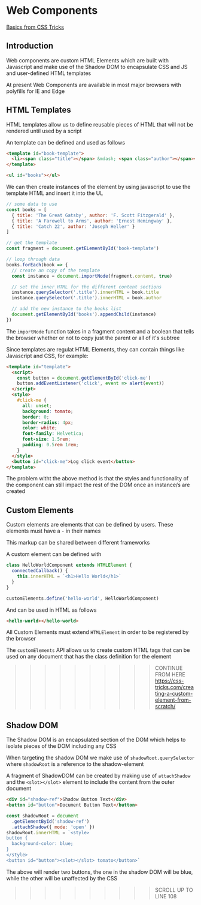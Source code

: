 # Web Components

[Basics from CSS Tricks](https://css-tricks.com/an-introduction-to-web-components/)

## Introduction

Web components are custom HTML Elements which are built with Javascript and make use of the Shadow DOM to encapsulate CSS and JS and user-defined HTML templates

At present Web Components are available in most major browsers with polyfills for IE and Edge

## HTML Templates

HTML templates allow us to define reusable pieces of HTML that will not be rendered until used by a script

An template can be defined and used as follows

```html
<template id="book-template">
  <li><span class="title"></span> &mdash; <span class="author"></span></li>
</template>

<ul id="books"></ul>
```

We can then create instances of the element by using javascript to use the template HTML and insert it into the UL

```js
// some data to use
const books = [
  { title: 'The Great Gatsby', author: 'F. Scott Fitzgerald' },
  { title: 'A Farewell to Arms', author: 'Ernest Hemingway' },
  { title: 'Catch 22', author: 'Joseph Heller' }
]

// get the template
const fragment = document.getELementById('book-template')

// loop through data
books.forEach(book => {
  // create an copy of the template
  const instance = document.importNode(fragment.content, true)

  // set the inner HTML for the different content sections
  instance.querySelector('.title').innerHTML = book.title
  instance.querySelector('.title').innerHTML = book.author

  // add the new instance to the books list
  document.getElementById('books').appendChild(instance)
})
```

The `importNode` function takes in a fragment content and a boolean that tells the browser whether or not to copy just the parent or all of it's subtree

Since templates are regulat HTML Elements, they can contain things like Javascript and CSS, for example:

```html
<template id="template">
  <script>
    const button = document.getElementById('click-me')
    button.addEventListener('click', event => alert(event))
  </script>
  <style>
    #click-me {
      all: unset;
      background: tomato;
      border: 0;
      border-radius: 4px;
      color: white;
      font-family: Helvetica;
      font-size: 1.5rem;
      padding: 0.5rem 1rem;
    }
  </style>
  <button id="click-me">Log click event</button>
</template>
```

The problem witht the above method is that the styles and functionality of the component can still impact the rest of the DOM once an instance/s are created

## Custom Elements

Custom elements are elements that can be defined by users. These elements must have a `-` in their names

This markup can be shared between different frameworks

A custom element can be defined with

```js
class HelloWorldComponent extends HTMLElement {
  connectedCallback() {
    this.innerHTML = `<h1>Hello World</h1>`
  }
}

customElements.define('hello-world', HelloWorldComponent)
```

And can be used in HTML as follows

```html
<hello-world></hello-world>
```

All Custom Elements must extend `HTMLElement` in order to be registered by the browser

The `customElements` API allows us to create custom HTML tags that can be used on any document that has the class definition for the element

> > > > > > > > > > CONTINUE FROM HERE https://css-tricks.com/creating-a-custom-element-from-scratch/

## Shadow DOM

The Shadow DOM is an encapsulated section of the DOM which helps to isolate pieces of the DOM including any CSS

When targeting the shadow DOM we make use of `shadowRoot.querySelector` where `shadowRoot` is a reference to the shadow-element

A fragment of ShadowDOM can be created by making use of `attachShadow` and the `<slot></slot>` element to include the content from the outer document

```html
<div id="shadow-ref">Shadow Button Text</div>
<button id="button">Document Button Text</button>
```

```js
const shadowRoot = document
  .getElementById('shadow-ref')
  .attachShadow({ mode: 'open' })
shadowRoot.innerHTML = `<style>
button {
  background-color: blue;
}
</style>
<button id="button"><slot></slot> tomato</button>`
```

The above will render two buttons, the one in the shadow DOM will be blue, while the other will be unaffected by the CSS

> > > > > > > > > > SCROLL UP TO LINE 108

